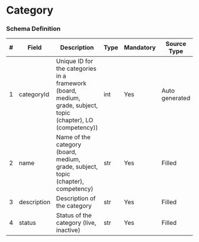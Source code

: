 Category
===

### Schema Definition

|**#**|**Field**|**Description**|**Type**|**Mandatory**|**Source Type**|**Source overview**|**Comments**|
|---------|---------|--------|--------|--------|--------|--------|---------------|
|1|categoryId|Unique ID for the categories in a framework (board, medium, grade, subject, topic (chapter), LO (competency))|int|Yes|Auto generated|-||
|2|name|Name of the category (board, medium, grade, subject, topic (chapter), competency)|str|Yes|Filled|-||
|3|description|Description of the category|str|Yes|Filled|-||
|4|status|Status of the category (live, inactive)|str|Yes|Filled|-||
